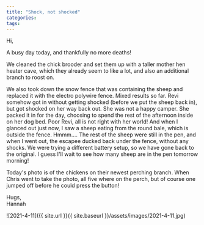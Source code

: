 ```yaml
---
title: "Shock, not shocked"
categories:
tags:
---
```


Hi,

A busy day today, and thankfully no more deaths!

We cleaned the chick brooder and set them up with a taller mother hen heater cave, which they already seem to like a lot, and also an additional branch to roost on.

We also took down the snow fence that was containing the sheep and replaced it with the electro polywire fence. Mixed results so far. Revi somehow got in without getting shocked (before we put the sheep back in), but got shocked on her way back out. She was not a happy camper. She packed it in for the day, choosing to spend the rest of the afternoon inside on her dog bed. Poor Revi, all is not right with her world! And when I glanced out just now, I saw a sheep eating from the round bale, which is outside the fence. Hmmm.... The rest of the sheep were still in the pen, and when I went out, the escapee ducked back under the fence, without any shocks. We were trying a different battery setup, so we have gone back to the original. I guess I'll wait to see how many sheep are in the pen tomorrow morning!

Today's photo is of the chickens on their newest perching branch. When Chris went to take the photo, all five where on the perch, but of course one jumped off before he could press the button!

Hugs,<br />
Hannah

![2021-4-11]({{ site.url }}{{ site.baseurl }}/assets/images/2021-4-11.jpg)